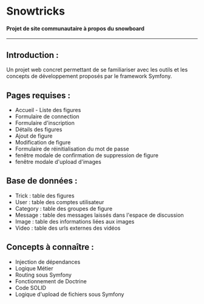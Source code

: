 # Snowtricks
#### Projet de site communautaire à propos du snowboard
----------------
## Introduction :
Un projet web concret permettant de se familiariser avec les outils et les concepts de développement proposés par le framework Symfony.

## Pages requises :
* Accueil - Liste des figures
* Formulaire de connection
* Formulaire d'inscription
* Détails des figures
* Ajout de figure
* Modification de figure
* Formulaire de réinitialisation du mot de passe
* fenêtre modale de confirmation de suppression de figure
* fenêtre modale d'upload d'images

## Base de données :
* Trick : table des figures
* User : table des comptes utilisateur
* Category : table des groupes de figure
* Message : table des messages laissés dans l'espace de discussion
* Image : table des informations liées aux images
* Video : table des urls externes des vidéos

## Concepts à connaître :
* Injection de dépendances
* Logique Métier
* Routing sous Symfony
* Fonctionnement de Doctrine
* Code SOLID
* Logique d'upload de fichiers sous Symfony

